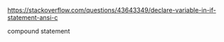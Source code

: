 https://stackoverflow.com/questions/43643349/declare-variable-in-if-statement-ansi-c


compound statement
